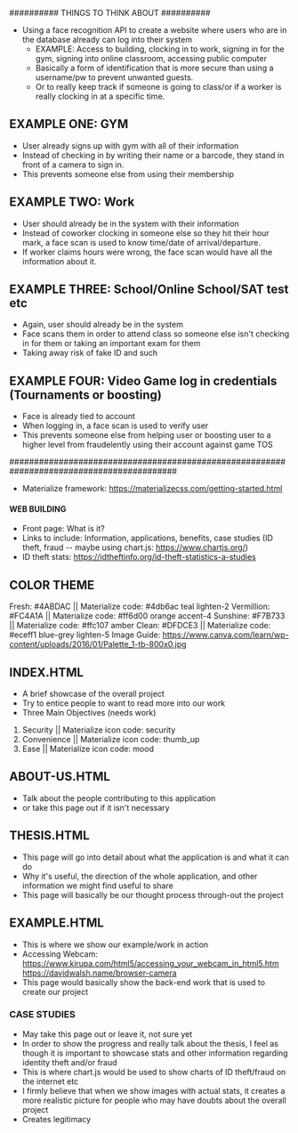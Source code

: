 ########## THINGS TO THINK ABOUT ##########
- Using a face recognition API to create a website where users who are in the database already can log into their system
    - EXAMPLE: Access to building, clocking in to work, signing in for the gym, signing into online classroom, accessing public computer
    - Basically a form of identification that is more secure than using a username/pw to prevent unwanted guests.
    - Or to really keep track if someone is going to class/or if a worker is really clocking in at a specific time.


## EXAMPLE ONE: GYM
- User already signs up with gym with all of their information
- Instead of checking in by writing their name or a barcode, they stand in front of a camera to sign in.
- This prevents someone else from using their membership

## EXAMPLE TWO: Work
- User should already be in the system with their information
- Instead of coworker clocking in someone else so they hit their hour mark, a face scan is used to know time/date of arrival/departure.
- If worker claims hours were wrong, the face scan would have all the information about it.

## EXAMPLE THREE: School/Online School/SAT test etc
- Again, user should already be in the system
- Face scans them in order to attend class so someone else isn't checking in for them or taking an important exam for them
- Taking away risk of fake ID and such

## EXAMPLE FOUR: Video Game log in credentials (Tournaments or boosting)
- Face is already tied to account
- When logging in, a face scan is used to verify user
- This prevents someone else from helping user or boosting user to a higher level from fraudelently using their account against game TOS


##########################################################################################


- Materialize framework: https://materializecss.com/getting-started.html


#### WEB BUILDING ####
- Front page: What is it?
- Links to include: Information, applications, benefits, case studies (ID theft, fraud -- maybe using chart.js: https://www.chartjs.org/)
- ID theft stats: https://idtheftinfo.org/id-theft-statistics-a-studies

## COLOR THEME
Fresh: #4ABDAC || Materialize code: #4db6ac teal lighten-2
Vermillion: #FC4A1A || Materialize code: #ff6d00 orange accent-4
Sunshine: #F7B733 || Materialize code: #ffc107 amber
Clean: #DFDCE3 || Materialize code: #eceff1 blue-grey lighten-5
Image Guide: https://www.canva.com/learn/wp-content/uploads/2016/01/Palette_1-tb-800x0.jpg



## INDEX.HTML
- A brief showcase of the overall project
- Try to entice people to want to read more into our work
- Three Main Objectives (needs work)
1. Security || Materialize icon code: security
2. Convenience || Materialize icon code: thumb_up
3. Ease || Materialize icon code: mood


## ABOUT-US.HTML
- Talk about the people contributing to this application
- or take this page out if it isn't necessary


## THESIS.HTML
- This page will go into detail about what the application is and what it can do
- Why it's useful, the direction of the whole application, and other information we might find useful to share
- This page will basically be our thought process through-out the project


## EXAMPLE.HTML
- This is where we show our example/work in action
- Accessing Webcam: https://www.kirupa.com/html5/accessing_your_webcam_in_html5.htm
https://davidwalsh.name/browser-camera
- This page would basically show the back-end work that is used to create our project


### CASE STUDIES
- May take this page out or leave it, not sure yet
- In order to show the progress and really talk about the thesis, I feel as though it is important to showcase stats and other information regarding identity theft and/or fraud 
- This is where chart.js would be used to show charts of ID theft/fraud on the internet etc
- I firmly believe that when we show images with actual stats, it creates a more realistic picture for people who may have doubts about the overall project
- Creates legitimacy 